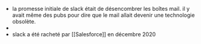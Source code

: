 - la promesse initiale de slack était de désencombrer les boîtes mail. il y avait même des pubs pour dire que le mail allait devenir une technologie obsolète.
-
- slack a été racheté par [[Salesforce]] en décembre 2020